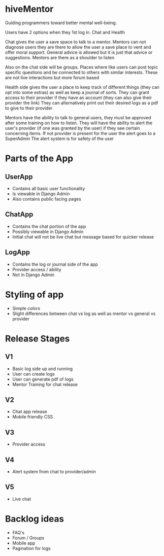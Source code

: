 # hiveMentor
Guiding programmers toward better mental well-being.

Users have 2 options when they 1st log in.  Chat and Health

Chat gives the user a save space to talk to a mentor.  Mentors can not diagnose users they are there to allow the user a save place to vent and offer moral support.  General advice is allowed but it is just that advice or suggestions.  Mentors are there as a shoulder to listen

Also on the chat side will be groups.  Places where like users can post topic specific questions and be connected to others with similar interests.  These are not live interactions but more forum based

Health side gives the user a place to keep track of different things (they can opt into some extras) as well as keep a journal of sorts.  They can grant access to their provider if they have an account (they can also give their provider the link)  They can alternatively print out their desired logs as a pdf to give to their provider

Mentors have the ability to talk to general users, they must be approved after some training on how to listen.  They will have the ability to alert the user's provider (if one was granted by the user) if they see certain concerning items.  If  not provider is present for the user the alert goes to a SuperAdmin The alert system is for safety of the user

# Parts of the App

## UserApp
- Contains all basic user functionality
- Is viewable in Django Admin
- Also contains public facing pages

## ChatApp
- Contains the chat portion of the app
- Possibly viewable in Django Admin
- Initial chat will not be live chat but message based for quicker release

## LogApp
- Contains the log or journal side of the app
- Provider access / ability
- Not in Django Admin

# Styling of app

- Simple colors
- Slight differences between chat vs log as well as mentor vs general vs provider

# Release Stages
## V1
- Basic log side up and running
- User can create logs
- User can generate pdf of logs
- Mentor Training for chat release

## V2
- Chat app release
- Mobile friendly CSS

## V3
- Provider access

## V4
- Alert system from chat to provider/admin

## V5
- Live chat


# Backlog ideas
- FAQ's
- Forum / Groups
- Mobile app
- Pagination for logs

